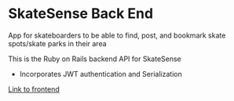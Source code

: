 # SkateSense Back End

App for skateboarders to be able to find, post, and bookmark skate spots/skate parks in their area

This is the Ruby on Rails backend API for SkateSense

- Incorporates JWT authentication and Serialization

[Link to frontend](https://github.com/seanraad123/SkateSenseFE)
